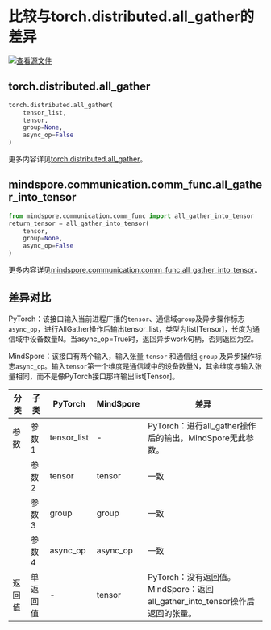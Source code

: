 # 比较与torch.distributed.all_gather的差异

[![查看源文件](https://mindspore-website.obs.cn-north-4.myhuaweicloud.com/website-images/master/resource/_static/logo_source.svg)](https://gitee.com/mindspore/docs/blob/master/docs/mindspore/source_zh_cn/note/api_mapping/pytorch_diff/all_gather.md)

## torch.distributed.all_gather

```python
torch.distributed.all_gather(
    tensor_list,
    tensor,
    group=None,
    async_op=False
)
```

更多内容详见[torch.distributed.all_gather](https://pytorch.org/docs/1.8.1/distributed.html#torch.distributed.all_gather)。

## mindspore.communication.comm_func.all_gather_into_tensor

```python
from mindspore.communication.comm_func import all_gather_into_tensor
return_tensor = all_gather_into_tensor(
    tensor,
    group=None,
    async_op=False
)
```

更多内容详见[mindspore.communication.comm_func.all_gather_into_tensor](https://www.mindspore.cn/docs/en/master/api_python/communication/mindspore.communication.comm_func.all_gather_into_tensor.html#mindspore.communication.comm_func.all_gather_into_tensor)。

## 差异对比

PyTorch：该接口输入当前进程广播的`tensor`、通信域`group`及异步操作标志`async_op`，进行AllGather操作后输出tensor_list，类型为list[Tensor]，长度为通信域中设备数量N。当async_op=True时，返回异步work句柄，否则返回为空。

MindSpore：该接口有两个输入，输入张量 `tensor` 和通信组 `group` 及异步操作标志`async_op`。输入`tensor`第一个维度是通信域中的设备数量N，其余维度与输入张量相同，而不是像PyTorch接口那样输出list[Tensor]。

| 分类 | 子类  |PyTorch | MindSpore | 差异                                                         |
| --- |-----| --- | --- |------------------------------------------------------------|
|参数 | 参数1 | tensor_list | - | PyTorch：进行all_gather操作后的输出，MindSpore无此参数。                  |
| | 参数2 | tensor | tensor | 一致                                                          |
| | 参数3 | group | group | 一致                                                          |
| | 参数4 | async_op | async_op | 一致                              |
|返回值| 单返回值 | - |tensor| PyTorch：没有返回值。 MindSpore：返回all_gather_into_tensor操作后返回的张量。 |
